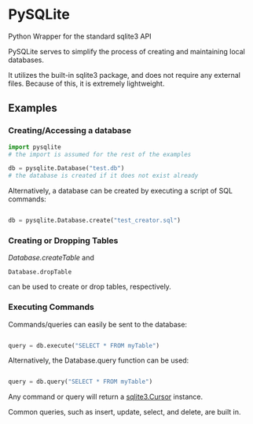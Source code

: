 PySQLite
========

Python Wrapper for the standard sqlite3 API

PySQLite serves to simplify the process of creating and maintaining local databases.

It utilizes the built-in sqlite3 package, and does not require any external files.
Because of this, it is extremely lightweight.

Examples
------------

### Creating/Accessing a database

```python
import pysqlite
# the import is assumed for the rest of the examples

db = pysqlite.Database("test.db")
# the database is created if it does not exist already
```

Alternatively, a database can be created by executing a script of SQL commands:

```python

db = pysqlite.Database.create("test_creator.sql")
```

### Creating or Dropping Tables

*Database.createTable* and <pre><code>Database.dropTable</code></pre> can be used to create or drop tables, respectively.

### Executing Commands

Commands/queries can easily be sent to the database:

```python

query = db.execute("SELECT * FROM myTable")
```

Alternatively, the Database.query function can be used:

```python

query = db.query("SELECT * FROM myTable")
```

Any command or query will return a [sqlite3.Cursor](https://docs.python.org/2/library/sqlite3.html?highlight=sqlite3#cursor-objects "Python Documentation: sqlite3.Cursor") instance.

Common queries, such as insert, update, select, and delete, are built in.


